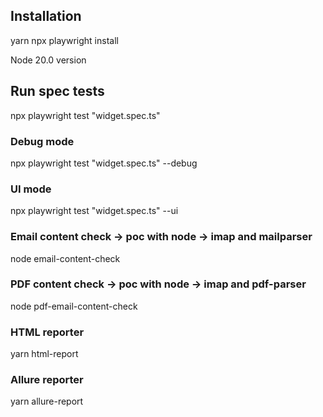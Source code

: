 
## Installation

yarn 
npx playwright install

Node 20.0 version

## Run spec tests

npx playwright test "widget.spec.ts" 

### Debug mode
npx playwright test "widget.spec.ts" --debug                 

### UI mode 
npx playwright test "widget.spec.ts" --ui 


### Email content check -> poc with node -> imap and mailparser
node email-content-check

### PDF content check -> poc with node -> imap and pdf-parser
node pdf-email-content-check

### HTML reporter
yarn html-report

### Allure reporter
yarn allure-report


